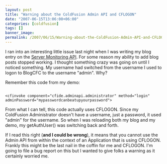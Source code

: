 ```yaml
---
layout: post
title: "Warning about the ColdFusion Admin API and CFLOGON"
date: "2007-06-15T13:06:00+06:00"
categories: [coldfusion]
tags: []
banner_image: 
permalink: /2007/06/15/Warning-about-the-ColdFusion-Admin-API-and-CFLOGON
---
```


I ran into an interesting little issue last night when I was writing my blog entry on the <a href="http://www.raymondcamden.com/index.cfm/2007/6/14/ColdFusion-8-Server-Monitor-API">Server Monitoring API</a>. For some reason my ability to add blog posts stopped working. I thought something crazy was going on until I noticed something. My username had switched from the username I used to logon to BlogCFC to the username "admin". Why? 

Remember this code from my demo:

<code>
&lt;cfinvoke component="cfide.adminapi.administrator" method="login" adminPassword="mypasswordcanbeatupyourpassword"&gt;
</code>

From what I can tell, this code actually uses CFLOGON. Since my ColdFusion Administrator doesn't have a username, just a password, it used "admin" for the username. So when I was reloading both my blog and my demo, my getAuthUser() was switching back and forth.

If I read this right (<b>and I could be wrong</b>), it means that you cannot use the Admin API from within the context of an Application that is using CFLOGON. Frankly this might be the last nail in the coffin for me and CFLOGON. I'm going to file a bug report on this but I wanted to give folks a warning as it certainly worried me.